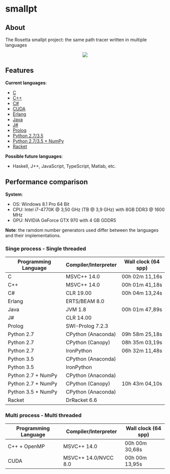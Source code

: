 # smallpt

## About
The Rosetta smallpt project: the same path tracer written in multiple languages

<p align="center"><img src="https://github.com/matt77hias/smallpt/blob/master/res/image.png" ></p>

## Features
**Current languages**:

* [C](https://github.com/matt77hias/c-smallpt)
* [C++](https://github.com/matt77hias/cpp-smallpt)
* [C#](https://github.com/matt77hias/cs-smallpt)
* [CUDA](https://github.com/matt77hias/cu-smallpt)
* [Erlang](https://github.com/matt77hias/erl-smallpt)
* [Java](https://github.com/matt77hias/java-smallpt)
* [J#](https://github.com/matt77hias/jsl-smallpt)
* [Prolog](https://github.com/matt77hias/pl-smallpt)
* [Python 2.7/3.5](https://github.com/matt77hias/py-smallpt)
* [Python 2.7/3.5 + NumPy](https://github.com/matt77hias/numpy-smallpt)
* [Racket](https://github.com/matt77hias/rkt-smallpt)

**Possible future languages**:
* Haskell, J++, JavaScript, TypeScript, Matlab, etc.

## Performance comparison

**System**:
* OS: Windows 8.1 Pro 64 Bit
* CPU: Intel i7-4770K @ 3,50 GHz (TB @ 3,9 GHz) with 8GB DDR3 @ 1600 MHz
* GPU: NVIDIA GeForce GTX 970 with 4 GB GDDR5

**Note**: the ramdom number generators used differ between the languages and their implementations.

### Singe process - Single threaded

| Programming Language | Compiler/Interpreter | Wall clock (64 spp) |
|----------------------|----------------------|---------------------|
| C                    | MSVC++ 14.0          | 00h 02m 11,16s      |
| C++                  | MSVC++ 14.0          | 00h 01m 41,18s      |
| C#                   | CLR 19.00            | 00h 04m 13,24s      |  
| Erlang               | ERTS/BEAM 8.0        |                     |
| Java                 | JVM 1.8              | 00h 01m 47,89s      |
| J#                   | CLR 14.00            |                     |
| Prolog               | SWI-Prolog 7.2.3     |                     |
| Python 2.7           | CPython (Anaconda)   | 09h 58m 25,18s      |
| Python 2.7           | CPython (Canopy)     | 08h 35m 03,19s      |
| Python 2.7           | IronPython           | 06h 32m 11,48s      |
| Python 3.5           | CPython (Anaconda)   |                     |
| Python 3.5           | IronPython           |                     |
| Python 2.7 + NumPy   | CPython (Anaconda)   |                     |
| Python 2.7 + NumPy   | CPython (Canopy)     | 10h 43m 04,10s      |
| Python 3.5 + NumPy   | CPython (Anaconda)   |                     |
| Racket               | DrRacket 6.6         |                     |

### Multi process - Multi threaded

| Programming Language | Compiler/Interpreter | Wall clock (64 spp) |
|----------------------|----------------------|---------------------|
| C++ + OpenMP         | MSVC++ 14.0          | 00h 00m 30,68s      |
| CUDA                 | MSVC++ 14.0/NVCC 8.0 | 00h 00m 13,95s      |

